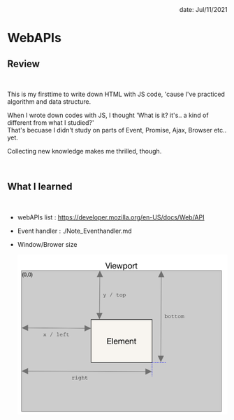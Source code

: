 <div align="right"> date: Jul/11/2021 </div>

# WebAPIs
## Review

<br/>

This is my firsttime to write down HTML with JS code, 'cause I've practiced algorithm and data structure.

When I wrote down codes with JS, I thought 'What is it? it's.. a kind of different from what I studied?'<br/>
That's becuase I didn't study on parts of Event, Promise, Ajax, Browser etc.. yet.

Collecting new knowledge makes me thrilled, though.

<br/>


## What I learned

<br/>

* webAPIs list : https://developer.mozilla.org/en-US/docs/Web/API

* Event handler : ./Note_Eventhandler.md 
* Window/Brower size

   <img src="windowSize.png">

